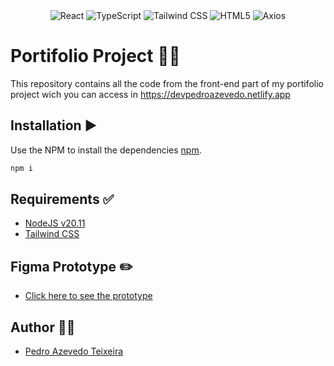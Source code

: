 <div align="center">
  <img alt="React" src="https://img.shields.io/badge/React-20232A?style=for-the-badge&logo=react&logoColor=61DAFB">
  <img alt="TypeScript" src="https://img.shields.io/badge/TypeScript-007ACC?style=for-the-badge&logo=typescript&logoColor=white">
  <img alt="Tailwind CSS" src="https://img.shields.io/badge/Tailwind_CSS-38B2AC?style=for-the-badge&logo=tailwind-css&logoColor=white">
  <img alt="HTML5" src="https://img.shields.io/badge/HTML5-E34F26?style=for-the-badge&logo=html5&logoColor=white">
  <img alt="Axios" src="https://img.shields.io/badge/axios-671ddf?&style=for-the-badge&logo=axios&logoColor=white">
</div>


# Portifolio Project 👨🏻

This repository contains all the code from the front-end part of my portifolio project wich you can access in https://devpedroazevedo.netlify.app

## Installation ▶️

Use the NPM to install the dependencies [npm](https://www.npmjs.com/).

```bash
npm i
```

## Requirements ✅

- [NodeJS v20.11](https://nodejs.org/en/download/)
- [Tailwind CSS](https://tailwindcss.com/docs/installation/framework-guides)

## Figma Prototype ✏️

- [Click here to see the prototype](https://www.figma.com/file/HyAOqLCNAFs4CCDkTeI0Fs/Portifolio?type=design&node-id=0%3A1&mode=design&t=mB5oU5jY6Sk5AXm5-1)


## Author 🧑‍💻

- [Pedro Azevedo Teixeira](https://github.com/pedro-azevedo3)